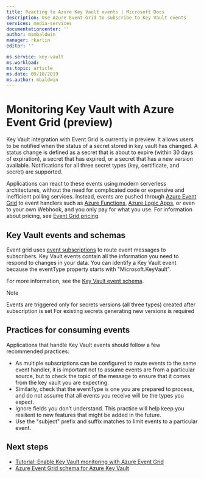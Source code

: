 ```yaml
---
title: Reacting to Azure Key Vault events | Microsoft Docs
description: Use Azure Event Grid to subscribe to Key Vault events
services: media-services
documentationcenter: ''
author: msmbaldwin
manager: rkarlin
editor: ''

ms.service: key-vault
ms.workload: 
ms.topic: article
ms.date: 09/18/2019
ms.author: mbaldwin
---
```

 
# Monitoring Key Vault with Azure Event Grid (preview)

Key Vault integration with Event Grid is currently in preview. It allows users to be notified when the status of a secret stored in key vault has changed. A status change is defined as a secret that is about to expire (within 30 days of expiration), a secret that has expired, or a secret that has a new version available. Notifications for all three secret types (key, certificate, and secret) are supported.

Applications can react to these events using modern serverless architectures, without the need for complicated code or expensive and inefficient polling services. Instead, events are pushed through [Azure Event Grid](https://azure.microsoft.com/services/event-grid/) to event handlers such as [Azure Functions](https://azure.microsoft.com/services/functions/), [Azure Logic Apps](https://azure.microsoft.com/services/logic-apps/), or even to your own Webhook, and you only pay for what you use. For information about pricing, see [Event Grid pricing](https://azure.microsoft.com/pricing/details/event-grid/).

## Key Vault events and schemas

Event grid uses [event subscriptions](../event-grid/concepts.md#event-subscriptions) to route event messages to subscribers. Key Vault events contain all the information you need to respond to changes in your data. You can identify a Key Vault event because the eventType property starts with "Microsoft.KeyVault".

For more information, see the [Key Vault event schema](../event-grid/event-schema-key-vault.md).

> [!NOTE]
> Events are triggered only for secrets versions (all three types) created after subscription is set
> For existing secrets generating new versions is required

## Practices for consuming events

Applications that handle Key Vault events should follow a few recommended practices:

* As multiple subscriptions can be configured to route events to the same event handler, it is important not to assume events are from a particular source, but to check the topic of the message to ensure that it comes from the key vault you are expecting.
* Similarly, check that the eventType is one you are prepared to process, and do not assume that all events you receive will be the types you expect.
* Ignore fields you don’t understand.  This practice will help keep you resilient to new features that might be added in the future.
* Use the "subject" prefix and suffix matches to limit events to a particular event.

## Next steps

* [Tutorial: Enable Key Vault monitoring with Azure Event Grid](event-grid-tutorial.md)
* [Azure Event Grid schema for Azure Key Vault](../event-grid/event-schema-key-vault.md)
